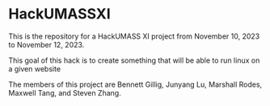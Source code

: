 # HackUMASSXI
This is the repository for a HackUMASS XI project from November 10, 2023 to November 12, 2023.

This goal of this hack is to create something that will be able to run linux on a given website

The members of this project are Bennett Gillig, Junyang Lu, Marshall Rodes, Maxwell Tang, and Steven Zhang.
